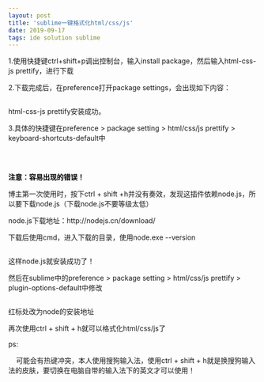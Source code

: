 ```yaml
---
layout: post
title: 'sublime一键格式化html/css/js'
date: 2019-09-17
tags: ide solution sublime
---
```


<div class="htmledit_views" id="content_views">
    <p>1.使用快捷键ctrl+shift+p调出控制台，输入install package，然后输入<span>html-css-js prettify</span>，进行下载</p><p>2.下载完成后，在preference打开package settings，会出现如下内容：</p><p><img src="https://img-blog.csdn.net/20180427160941871?watermark/2/text/aHR0cHM6Ly9ibG9nLmNzZG4ubmV0L3dlaXhpbl8zNjg5MjEwNg==/font/5a6L5L2T/fontsize/400/fill/I0JBQkFCMA==/dissolve/70" alt=""></p><p><span>html-css-js prettify</span>安装成功。</p><p>3.具体的快捷键在preference &gt; package setting &gt; html/css/js prettify &gt; keyboard-shortcuts-default中</p><p><img src="https://img-blog.csdn.net/20180427161403345?watermark/2/text/aHR0cHM6Ly9ibG9nLmNzZG4ubmV0L3dlaXhpbl8zNjg5MjEwNg==/font/5a6L5L2T/fontsize/400/fill/I0JBQkFCMA==/dissolve/70" alt=""><br></p><p><br></p><p><strong><span style="color:#000000;">注意：容易出现的错误！</span></strong></p><p>博主第一次使用时，按下ctrl + shift +h并没有奏效，发现这插件依赖node.js，所以要下载node.js（下载node.js不要等级太低）</p><p>node.js下载地址：http://nodejs.cn/download/</p><p>下载后使用cmd，进入下载的目录，使用node.exe --version</p><p><img src="https://img-blog.csdn.net/20180427161958508?watermark/2/text/aHR0cHM6Ly9ibG9nLmNzZG4ubmV0L3dlaXhpbl8zNjg5MjEwNg==/font/5a6L5L2T/fontsize/400/fill/I0JBQkFCMA==/dissolve/70" alt=""></p><p>这样node.js就安装成功了！</p><p>然后在sublime中的preference &gt; package setting &gt; html/css/js prettify &gt; plugin-options-default中修改</p><p><img src="https://img-blog.csdn.net/20180427162321946?watermark/2/text/aHR0cHM6Ly9ibG9nLmNzZG4ubmV0L3dlaXhpbl8zNjg5MjEwNg==/font/5a6L5L2T/fontsize/400/fill/I0JBQkFCMA==/dissolve/70" alt=""></p><p>红标处改为node的安装地址</p><p>再次使用ctrl + shift + h就可以格式化html/css/js了</p><p>ps:</p><p>&nbsp;&nbsp;&nbsp; 可能会有热键冲突，本人使用搜狗输入法，使用ctrl + shift + h就是换搜狗输入法的皮肤，要切换在电脑自带的输入法下的英文才可以使用！<br></p>                                    </div>